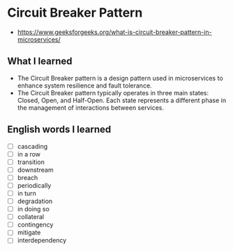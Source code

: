 # Circuit Breaker Pattern
- https://www.geeksforgeeks.org/what-is-circuit-breaker-pattern-in-microservices/

## What I learned
- The Circuit Breaker pattern is a design pattern used in microservices to enhance system resilience and fault tolerance.
- The Circuit Breaker pattern typically operates in three main states: Closed, Open, and Half-Open. Each state represents a different phase in the management of interactions between services. 

## English words I learned
- [ ] cascading
- [ ] in a row
- [ ] transition
- [ ] downstream
- [ ] breach
- [ ] periodically
- [ ] in turn
- [ ] degradation
- [ ] in doing so
- [ ] collateral
- [ ] contingency
- [ ] mitigate
- [ ] interdependency
